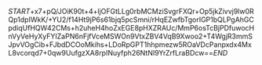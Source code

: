 $START$+x7+pQ/JOiK90t+4+ljOFGtLLg0rbMCMziSvgrFXQr+Op5jkZivvj9lw0RQp1dpIWkK/+YU2/f14Ht9jP6s61bjq5pcSmni/rHqEZwfbTgorIGP1bQLPgAhGCpdiqUfHQW42CMs+h2uheH4hoZxEGE8pHXZRAUc/MmP6osTcBjPDfuwocHnVyVeHyXyFYIZaPN6nFjfVceMSWOn9VtxZBV4VqB9Xwoo2+T4WgjR3mmSJpvVOgCib+FJbdDCOoMkihs+LDoRpGPT1hhpmezw5ROaVDcPanpxdx4MxL8vcorqd7+0qw9UufgzXA8rpINuyfph26NtNI9YrZrfLraBDcw==$END$